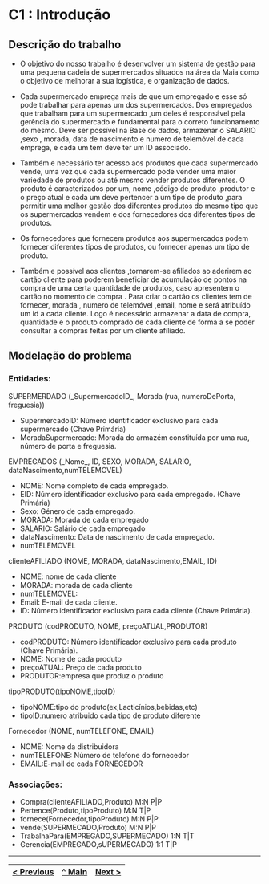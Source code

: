 # C1 : Introdução


## Descrição do trabalho
* O objetivo do nosso trabalho é desenvolver um sistema de gestão para uma pequena cadeia de supermercados situados na área da Maia como o objetivo de melhorar a sua logística, e organização de dados.

* Cada supermercado emprega mais de que um  empregado e esse só pode trabalhar para apenas um dos supermercados. Dos empregados que trabalham para um supermercado ,um deles é responsável pela gerência do supermercado e fundamental para o correto funcionamento do mesmo. 
Deve ser possível na Base de dados, armazenar o SALARIO ,sexo , morada, data de nascimento e numero de telemóvel de cada emprega, e cada um tem deve ter um ID associado.
* Também e necessário ter acesso  aos produtos que cada supermercado vende, uma vez que cada supermercado pode vender uma maior variedade de produtos ou até mesmo vender produtos diferentes. O produto é caracterizados por um, nome ,código de produto ,produtor e o preço atual e cada um deve pertencer a um tipo de produto ,para permitir uma melhor gestão dos diferentes produtos do mesmo tipo que os supermercados vendem e dos fornecedores dos diferentes tipos de produtos.

* Os fornecedores que fornecem produtos aos supermercados podem fornecer diferentes tipos de produtos, ou fornecer apenas um tipo de produto.

* Também e possível aos clientes ,tornarem-se afiliados ao aderirem ao cartão cliente para poderem beneficiar de acumulação de pontos na compra de uma certa quantidade de produtos,  caso apresentem o cartão no momento de compra  . Para criar o cartão os clientes tem de fornecer, morada , numero de telemóvel ,email, nome e será atribuído um id a cada cliente.
Logo é necessário armazenar a data de compra, quantidade e o produto comprado de cada cliente de forma a se poder consultar a compras feitas por um cliente afiliado.






## Modelação do problema

### **Entidades**:
  



SUPERMERDADO (\_SupermercadoID\_, Morada (rua, numeroDePorta, freguesia))
*	SupermercadoID: Número identificador exclusivo para cada supermercado (Chave Primária)
*	MoradaSupermercado: Morada do armazém constituída por uma rua, número de porta e freguesia.


EMPREGADOS (\_Nome\_, ID, SEXO, MORADA, SALARIO, dataNascimento,numTELEMOVEL)
*	NOME: Nome completo de cada empregado.
*	EID: Número identificador exclusivo para cada empregado. (Chave Primária)
*	Sexo: Género de cada empregado.
*	MORADA: Morada de cada empregado
*	SALARIO: Salário de cada empregado
*	dataNascimento: Data de nascimento de cada empregado.
* numTELEMOVEL

clienteAFILIADO (NOME, MORADA, dataNascimento,EMAIL, ID)
*	NOME: nome de cada cliente
*	MORADA: morada de cada cliente
*	numTELEMOVEL:
*	Email: E-mail de cada cliente.
*	ID: Número identificador exclusivo para cada cliente (Chave Primária).

PRODUTO (codPRODUTO, NOME, preçoATUAL,PRODUTOR) 
*	codPRODUTO: Número identificador exclusivo para cada produto (Chave Primária).
*	NOME: Nome de cada produto
* preçoATUAL: Preço de cada produto
* PRODUTOR:empresa que produz o produto

tipoPRODUTO(tipoNOME,tipoID)
* tipoNOME:tipo do produto(ex,Lacticínios,bebidas,etc)
* tipoID:numero atribuido cada tipo de produto diferente

Fornecedor (NOME, numTELEFONE, EMAIL)
*	NOME: Nome da distribuidora
*	numTELEFONE: Número de telefone do fornecedor
* EMAIL:E-mail de cada FORNECEDOR

### **Associações**:

* Compra(clienteAFILIADO,Produto)              M:N P|P
* Pertence(Produto,tipoProduto)                M:N T|P  
* fornece(Fornecedor,tipoProduto)              M:N P|P
* vende(SUPERMECADO,Produto)                   M:N P|P
* TrabalhaPara(EMPREGADO,SUPERMECADO)          1:N T|T
* Gerencia(EMPREGADO,sUPERMECADO)              1:1 T|P



---
[< Previous](rei00.md) | [^ Main](/../../) | [Next >](rei02.md)
:--- | :---: | ---: 
